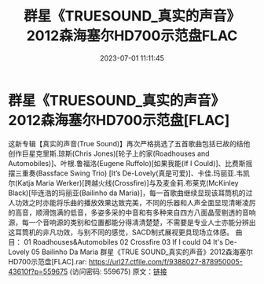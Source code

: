 ﻿---
title: 群星《TRUESOUND_真实的声音》2012森海塞尔HD700示范盘FLAC
date: 2023-07-01 11:11:45
categories: 试音碟、非卖品、发烧碟
tags: 外语音乐
---
# 群星《TRUESOUND_真实的声音》2012森海塞尔HD700示范盘[FLAC]

这新专辑【真实的声音(True
Sound)】再次严格挑选了五首歌曲包括已故的结他创作巨星克里斯.琼斯(Chris Jones)[轮子上的家(Roadhouses
and Automobiles)]、叶根.鲁福洛(Eugene Ruffolo)[如果我能(If I
Could)]、比费斯摇摆三重奏(Bassface Swing Trio) [It’s
De-Lovely(真是可爱)]、卡佳.玛丽亚.韦凯尔(Katja Maria
Werker)[跨越火线(Crossfire)]与及麦金莉.布莱克(McKinley Black)[毕连浩的玛丽亚(Bailinho
da
Maria)]，每一首歌曲继续显现该耳筒机的过人功效之时亦能将乐曲的播放效果达致完美，不同的乐器和人声全面显现清晰凌厉的高音，顺滑饱满的低音，多姿多采的中音和有多种来自四方八面晶莹剔透的音响源，每一个音响源的类别和位置都能分得凊清楚楚，不需要是专业人士亦能分辨出这耳筒机的非凡功效，与别不同的感觉，SACD制式展视更具现场立体感。
曲目：
01 Roadhouses&Automobiles
02 Crossfire
03 If I could
04 It's De-Lovely
05 Bailinho Da Maria
群星《TRUE SOUND_真实的声音》2012森海塞尔HD700示范盘[FLAC].rar: https://url27.ctfile.com/f/9388027-878950005-43610f?p=559675
(访问密码: 559675)
原文：[链接](https://blog.sina.com.cn/s/blog_1647c7e76010312ij.html)